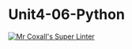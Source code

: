 # Unit4-06-Python
[![Mr Coxall's Super Linter](https://github.com/ICS3U-Programming-JeremiahO/Unit4-06-Python/workflows/Mr%20Coxall's%20Super%20Linter/badge.svg)](https://github.com/ICS3U-Programming-JeremiahO/Unit4-06-Python/actions/)
